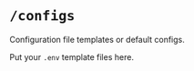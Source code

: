 # `/configs`

Configuration file templates or default configs.

Put your `.env` template files here.
